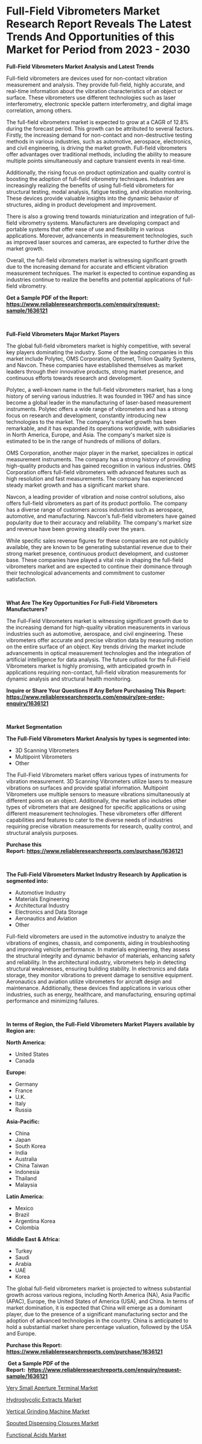 <p><h1>Full-Field Vibrometers Market Research Report Reveals The Latest Trends And Opportunities of this Market for Period from 2023 - 2030</h1></p><p><strong>Full-Field Vibrometers Market Analysis and Latest Trends</strong></p>
<p><p>Full-field vibrometers are devices used for non-contact vibration measurement and analysis. They provide full-field, highly accurate, and real-time information about the vibration characteristics of an object or surface. These vibrometers use different technologies such as laser interferometry, electronic speckle pattern interferometry, and digital image correlation, among others.</p><p>The full-field vibrometers market is expected to grow at a CAGR of 12.8% during the forecast period. This growth can be attributed to several factors. Firstly, the increasing demand for non-contact and non-destructive testing methods in various industries, such as automotive, aerospace, electronics, and civil engineering, is driving the market growth. Full-field vibrometers offer advantages over traditional methods, including the ability to measure multiple points simultaneously and capture transient events in real-time.</p><p>Additionally, the rising focus on product optimization and quality control is boosting the adoption of full-field vibrometry techniques. Industries are increasingly realizing the benefits of using full-field vibrometers for structural testing, modal analysis, fatigue testing, and vibration monitoring. These devices provide valuable insights into the dynamic behavior of structures, aiding in product development and improvement.</p><p>There is also a growing trend towards miniaturization and integration of full-field vibrometry systems. Manufacturers are developing compact and portable systems that offer ease of use and flexibility in various applications. Moreover, advancements in measurement technologies, such as improved laser sources and cameras, are expected to further drive the market growth.</p><p>Overall, the full-field vibrometers market is witnessing significant growth due to the increasing demand for accurate and efficient vibration measurement techniques. The market is expected to continue expanding as industries continue to realize the benefits and potential applications of full-field vibrometry.</p></p>
<p><strong>Get a Sample PDF of the Report:&nbsp; <a href="https://www.reliableresearchreports.com/enquiry/request-sample/1636121">https://www.reliableresearchreports.com/enquiry/request-sample/1636121</a></strong></p>
<p>&nbsp;</p>
<p><strong>Full-Field Vibrometers Major Market Players</strong></p>
<p><p>The global full-field vibrometers market is highly competitive, with several key players dominating the industry. Some of the leading companies in this market include Polytec, OMS Corporation, Optomet, Trilion Quality Systems, and Navcon. These companies have established themselves as market leaders through their innovative products, strong market presence, and continuous efforts towards research and development.</p><p>Polytec, a well-known name in the full-field vibrometers market, has a long history of serving various industries. It was founded in 1967 and has since become a global leader in the manufacturing of laser-based measurement instruments. Polytec offers a wide range of vibrometers and has a strong focus on research and development, constantly introducing new technologies to the market. The company's market growth has been remarkable, and it has expanded its operations worldwide, with subsidiaries in North America, Europe, and Asia. The company's market size is estimated to be in the range of hundreds of millions of dollars.</p><p>OMS Corporation, another major player in the market, specializes in optical measurement instruments. The company has a strong history of providing high-quality products and has gained recognition in various industries. OMS Corporation offers full-field vibrometers with advanced features such as high resolution and fast measurements. The company has experienced steady market growth and has a significant market share.</p><p>Navcon, a leading provider of vibration and noise control solutions, also offers full-field vibrometers as part of its product portfolio. The company has a diverse range of customers across industries such as aerospace, automotive, and manufacturing. Navcon's full-field vibrometers have gained popularity due to their accuracy and reliability. The company's market size and revenue have been growing steadily over the years.</p><p>While specific sales revenue figures for these companies are not publicly available, they are known to be generating substantial revenue due to their strong market presence, continuous product development, and customer base. These companies have played a vital role in shaping the full-field vibrometers market and are expected to continue their dominance through their technological advancements and commitment to customer satisfaction.</p></p>
<p>&nbsp;</p>
<p><strong>What Are The Key Opportunities For Full-Field Vibrometers Manufacturers?</strong></p>
<p><p>The Full-Field Vibrometers market is witnessing significant growth due to the increasing demand for high-quality vibration measurements in various industries such as automotive, aerospace, and civil engineering. These vibrometers offer accurate and precise vibration data by measuring motion on the entire surface of an object. Key trends driving the market include advancements in optical measurement technologies and the integration of artificial intelligence for data analysis. The future outlook for the Full-Field Vibrometers market is highly promising, with anticipated growth in applications requiring non-contact, full-field vibration measurements for dynamic analysis and structural health monitoring.</p></p>
<p><strong>Inquire or Share Your Questions If Any Before Purchasing This Report: <a href="https://www.reliableresearchreports.com/enquiry/pre-order-enquiry/1636121">https://www.reliableresearchreports.com/enquiry/pre-order-enquiry/1636121</a></strong></p>
<p>&nbsp;</p>
<p><strong>Market Segmentation</strong></p>
<p><strong>The Full-Field Vibrometers Market Analysis by types is segmented into:</strong></p>
<p><ul><li>3D Scanning Vibrometers</li><li>Multipoint Vibrometers</li><li>Other</li></ul></p>
<p><p>The Full-Field Vibrometers market offers various types of instruments for vibration measurement. 3D Scanning Vibrometers utilize lasers to measure vibrations on surfaces and provide spatial information. Multipoint Vibrometers use multiple sensors to measure vibrations simultaneously at different points on an object. Additionally, the market also includes other types of vibrometers that are designed for specific applications or using different measurement technologies. These vibrometers offer different capabilities and features to cater to the diverse needs of industries requiring precise vibration measurements for research, quality control, and structural analysis purposes.</p></p>
<p><strong>Purchase this Report:&nbsp;<a href="https://www.reliableresearchreports.com/purchase/1636121">https://www.reliableresearchreports.com/purchase/1636121</a></strong></p>
<p>&nbsp;</p>
<p><strong>The Full-Field Vibrometers Market Industry Research by Application is segmented into:</strong></p>
<p><ul><li>Automotive Industry</li><li>Materials Engineering</li><li>Architectural Industry</li><li>Electronics and Data Storage</li><li>Aeronautics and Aviation</li><li>Other</li></ul></p>
<p><p>Full-field vibrometers are used in the automotive industry to analyze the vibrations of engines, chassis, and components, aiding in troubleshooting and improving vehicle performance. In materials engineering, they assess the structural integrity and dynamic behavior of materials, enhancing safety and reliability. In the architectural industry, vibrometers help in detecting structural weaknesses, ensuring building stability. In electronics and data storage, they monitor vibrations to prevent damage to sensitive equipment. Aeronautics and aviation utilize vibrometers for aircraft design and maintenance. Additionally, these devices find applications in various other industries, such as energy, healthcare, and manufacturing, ensuring optimal performance and minimizing failures.</p></p>
<p>&nbsp;</p>
<p><strong>In terms of Region, the Full-Field Vibrometers Market Players available by Region are:</strong></p>
<p>
    <p> <strong> North America: </strong>
        <ul>
            <li>United States</li>
            <li>Canada</li>
        </ul>
        </p> 
    <p> <strong> Europe: </strong>
        <ul>
            <li>Germany</li>
            <li>France</li>
            <li>U.K.</li>
            <li>Italy</li>
            <li>Russia</li>
        </ul>
        </p> 
    <p> <strong> Asia-Pacific: </strong>
        <ul>
            <li>China</li>
            <li>Japan</li>
            <li>South Korea</li>
            <li>India</li>
            <li>Australia</li>
            <li>China Taiwan</li>
            <li>Indonesia</li>
            <li>Thailand</li>
            <li>Malaysia</li>
        </ul>
        </p> 
    <p> <strong> Latin America: </strong>
        <ul>
            <li>Mexico</li>
            <li>Brazil</li>
            <li>Argentina Korea</li>
            <li>Colombia</li>
        </ul>
        </p> 
    <p> <strong> Middle East & Africa: </strong>
        <ul>
            <li>Turkey</li>
            <li>Saudi</li>
            <li>Arabia</li>
            <li>UAE</li>
            <li>Korea</li>
        </ul>
    </p>
    </p>
<p><p>The global full-field vibrometers market is projected to witness substantial growth across various regions, including North America (NA), Asia Pacific (APAC), Europe, the United States of America (USA), and China. In terms of market domination, it is expected that China will emerge as a dominant player, due to the presence of a significant manufacturing sector and the adoption of advanced technologies in the country. China is anticipated to hold a substantial market share percentage valuation, followed by the USA and Europe.</p></p>
<p><strong>Purchase this Report: <a href="https://www.reliableresearchreports.com/purchase/1636121">https://www.reliableresearchreports.com/purchase/1636121</a></strong></p>
<p>&nbsp;<strong>Get a Sample PDF of the Report:&nbsp;&nbsp;<a href="https://www.reliableresearchreports.com/enquiry/request-sample/1636121">https://www.reliableresearchreports.com/enquiry/request-sample/1636121</a></strong></p>
<p><strong></strong></p>
<p><p><a href="https://medium.com/@nayelibosco/very-small-aperture-terminal-market-the-key-to-successful-business-strategy-forecast-till-2030-1d60badc3b73">Very Small Aperture Terminal Market</a></p><p><a href="https://www.linkedin.com/pulse/hydroglycolic-extracts-market-research-report-unlocks-analysis-7xete/">Hydroglycolic Extracts Market</a></p><p><a href="https://medium.com/@janrussell6445/vertical-grinding-machine-market-insights-into-market-cagr-market-trends-and-growth-strategies-6d69854b0611">Vertical Grinding Machine Market</a></p><p><a href="https://www.linkedin.com/pulse/spouted-dispensing-closures-market-challenges-opportunities-growth-ytztf/">Spouted Dispensing Closures Market</a></p><p><a href="https://www.linkedin.com/pulse/functional-acids-market-challenges-opportunities-growth-1ococ/">Functional Acids Market</a></p></p>